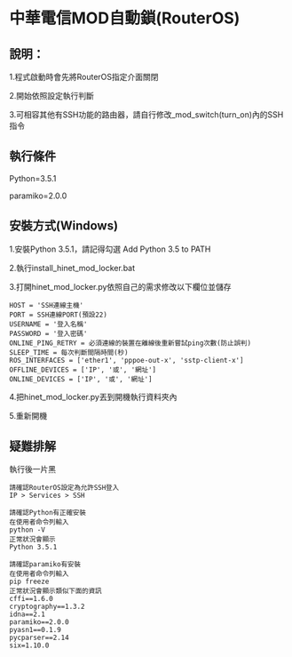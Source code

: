# 中華電信MOD自動鎖(RouterOS)

## 說明：
1.程式啟動時會先將RouterOS指定介面關閉

2.開始依照設定執行判斷

3.可相容其他有SSH功能的路由器，請自行修改_mod_switch(turn_on)內的SSH指令
## 執行條件
Python=3.5.1

paramiko=2.0.0
## 安裝方式(Windows)
1.安裝Python 3.5.1，請記得勾選 Add Python 3.5 to PATH

2.執行install_hinet_mod_locker.bat

3.打開hinet_mod_locker.py依照自己的需求修改以下欄位並儲存
```
HOST = 'SSH連線主機'
PORT = SSH連線PORT(預設22)
USERNAME = '登入名稱'
PASSWORD = '登入密碼'
ONLINE_PING_RETRY = 必須連線的裝置在離線後重新嘗試ping次數(防止誤判)
SLEEP_TIME = 每次判斷間隔時間(秒)
ROS_INTERFACES = ['ether1', 'pppoe-out-x', 'sstp-client-x']
OFFLINE_DEVICES = ['IP', '或', '網址']
ONLINE_DEVICES = ['IP', '或', '網址']
```

4.把hinet_mod_locker.py丟到開機執行資料夾內

5.重新開機
## 疑難排解
執行後一片黑
```
請確認RouterOS設定為允許SSH登入
IP > Services > SSH
```
```
請確認Python有正確安裝
在使用者命令列輸入
python -V
正常狀況會顯示
Python 3.5.1
```
```
請確認paramiko有安裝
在使用者命令列輸入
pip freeze
正常狀況會顯示類似下面的資訊
cffi==1.6.0
cryptography==1.3.2
idna==2.1
paramiko==2.0.0
pyasn1==0.1.9
pycparser==2.14
six=1.10.0
```

